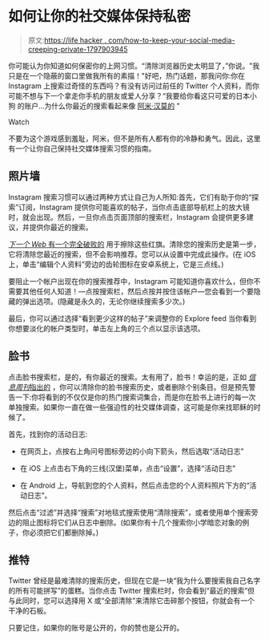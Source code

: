 # 如何让你的社交媒体保持私密

> 原文:[https://life hacker . com/how-to-keep-your-social-media-creeping-private-1797903945](https://lifehacker.com/how-to-keep-your-social-media-creeping-private-1797903945)

你可能认为你知道如何保密你的上网习惯。“清除浏览器历史太明显了，”你说。"我只是在一个隐蔽的窗口里做我所有的素描！"好吧，热门话题，那我问你:你在 Instagram 上搜索过奇怪的东西吗？有没有访问过前任的 Twitter 个人资料，而你可能不想与下一个拿走你手机的朋友或爱人分享？“我要给你看这只可爱的日本小狗 的账户...为什么你最近的搜索看起来像 [阿米·汉莫的](http://decider.com/2017/03/13/armie-hammer-rope-bondage-twitter/) ”

Watch

不要为这个游戏感到羞耻，阿米，但不是所有人都有你的冷静和勇气。因此，这里有一个让你自己保持社交媒体搜索习惯的指南。

## 照片墙

Instagram 搜索习惯可以通过两种方式让自己为人所知:首先，它们有助于你的“探索”订阅，Instagram 提供你可能喜欢的帖子，当你点击底部导航栏上的放大镜时，就会出现。然后，一旦你点击页面顶部的搜索栏，Instagram 会提供更多建议，并提供你最近的搜索。

[*下一个 Web* 有一个完全破败的](https://thenextweb.com/apps/2017/08/15/heres-keep-instagram-creeping-low/#.tnw_1xA3IC7L) 用于擦除这些红旗。清除您的搜索历史是第一步，它将清除您最近的搜索，但不会影响推荐。您可以从设置中完成此操作。(在 iOS 上，单击“编辑个人资料”旁边的齿轮图标在安卓系统上，它是三点线。)

要阻止一个帐户出现在你的搜索推荐中，Instagram 可能知道你喜欢什么，但你不需要其他任何人知道！—点按搜索栏，然后点按并按住该帐户—您会看到一个要隐藏的弹出选项。(隐藏是永久的，无论你继续搜索多少次。)

最后，你可以通过选择“看到更少这样的帖子”来调整你的 Explore feed 当你看到你想要淡化的帐户类型时，单击左上角的三个点以显示该选项。

## **脸书**

点击脸书搜索栏，是的，有你最近的搜索。太有用了，脸书！幸运的是，正如 [*信息周刊*指出的](http://www.informationweek.com/software/social/how-to-delete-facebook-google-twitter-search-data/d/d-id/1141591) ，你可以清除你的脸书搜索历史，或者删除个别条目。但是预先警告一下:你将看到的不仅仅是你的热门搜索词集合，而是你在脸书上进行的每一次单独搜索。如果你一直在做一些强迫性的社交媒体调查，这可能是你来找耶稣的时候了。

首先，找到你的活动日志:

*   在网页上，点按右上角问号图标旁边的小向下箭头，然后选取“活动日志”

*   在 iOS 上点击右下角的三线(汉堡)菜单，点击“设置”，选择“活动日志”

*   在 Android 上，导航到您的个人资料，然后点击您的个人资料照片下方的“活动日志”。

然后点击“过滤”并选择“搜索”对地毯式搜索使用“清除搜索”，或者使用单个搜索旁边的阻止图标将它们从日志中删除。(如果你有十几个搜索你小学暗恋对象的例子，你必须把它们都删除掉。)

## 推特

Twitter 曾经是最难清除的搜索历史，但现在它是一块“我为什么要搜索我自己名字的所有可能拼写”的蛋糕。当你点击 Twitter 搜索栏时，你会看到“最近的搜索”但与此同时，您可以选择用 X 或“全部清除”来清除它击碎那个按钮，你就会有一个干净的石板。

只要记住，如果你的账号是公开的，你的赞也是公开的。